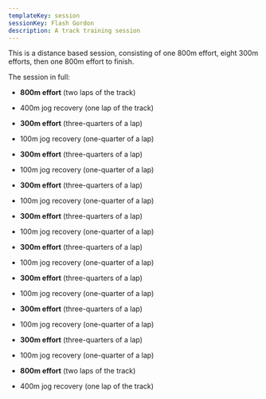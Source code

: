 ```yaml
---
templateKey: session
sessionKey: Flash Gordon
description: A track training session
---
```

This is a distance based session, consisting of one 800m effort,
eight 300m efforts, then one 800m effort to finish.

The session in full:

* **800m effort** (two laps of the track)
* 400m jog recovery (one lap of the track)

* **300m effort** (three-quarters of a lap)
* 100m jog recovery (one-quarter of a lap)
* **300m effort** (three-quarters of a lap)
* 100m jog recovery (one-quarter of a lap)
* **300m effort** (three-quarters of a lap)
* 100m jog recovery (one-quarter of a lap)
* **300m effort** (three-quarters of a lap)
* 100m jog recovery (one-quarter of a lap)
* **300m effort** (three-quarters of a lap)
* 100m jog recovery (one-quarter of a lap)
* **300m effort** (three-quarters of a lap)
* 100m jog recovery (one-quarter of a lap)
* **300m effort** (three-quarters of a lap)
* 100m jog recovery (one-quarter of a lap)
* **300m effort** (three-quarters of a lap)
* 100m jog recovery (one-quarter of a lap)

* **800m effort** (two laps of the track)
* 400m jog recovery (one lap of the track)
